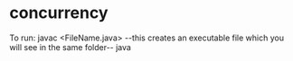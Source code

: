 # concurrency

To run:
javac <FileName.java>
--this creates an executable file which you will see in the same folder--
java <ExecutableFileName> 
